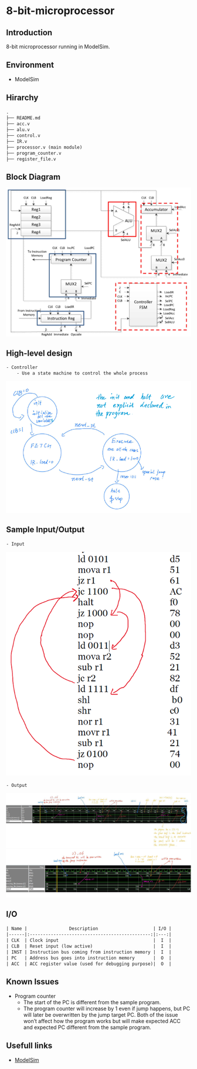 # 8-bit-microprocessor


## Introduction

8-bit microprocessor running in ModelSim. 

## Environment
- ModelSim

## Hirarchy

```
.
├── README.md
├── acc.v
├── alu.v
├── control.v
├── IR.v
├── processor.v (main module)
├── program_counter.v
├── register_file.v
```
## Block Diagram

![block_diagram](Assets/diagram.png)

## High-level design
    - Controller
        - Use a state machine to control the whole process
![State diagram](Assets/FSM.png)

## Sample Input/Output
    - Input
![Input](Assets/input.png)

    - Output
![Output](Assets/wave1.jpg)
![Output](Assets/wave2.jpg)


## I/O
    | Name |                Description                     | I/O | 
    |------|:----------------------------------------------:|:---:|
    | CLK  | Clock input                                    |  I  |
    | CLB  | Reset input (low active)                       |  I  |
    | INST | Instruction bus coming from instruction memory |  I  |
    | PC   | Address bus goes into instruction memory       |  O  |
    | ACC  | ACC register value (used for debugging purpose)|  O  | 

## Known Issues
- Program counter
    - The start of the PC is different from the sample program.
    - The program counter will increase by 1 even if jump happens, but PC will later be overwritten by the jump target PC.
Both of the issue won’t affect how the program works but will make expected ACC and expected PC different from the sample program.

## Usefull links
- [ModelSim](https://www.mentor.com/products/fv/modelsim/)

